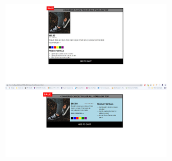![](https://github.com/rbasehewa/HTML/blob/master/2021/basicHtml/img/html2021.JPG)
![](https://github.com/rbasehewa/HTML/blob/master/2021/basicHtml/img/float.PNG)
